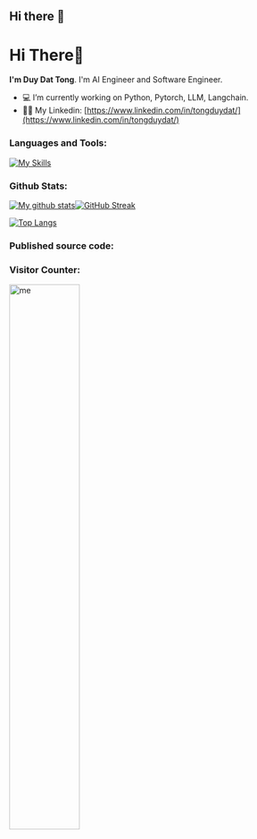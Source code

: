## Hi there 👋

<!--
**TongDuyDat/tongduydat** is a ✨ _special_ ✨ repository because its `README.md` (this file) appears on your GitHub profile.

Here are some ideas to get you started:

- 🔭 I’m currently working on ...
- 🌱 I’m currently learning ...
- 👯 I’m looking to collaborate on ...
- 🤔 I’m looking for help with ...
- 💬 Ask me about ...
- 📫 How to reach me: ...
- 😄 Pronouns: ...
- ⚡ Fun fact: ...
-->
<h1>Hi There👋</h1>

<b>I'm Duy Dat Tong</b>. I'm AI Engineer and Software Engineer.
- 💻 I’m currently working on Python, Pytorch, LLM, Langchain.
- 👨‍💻 My Linkedin: [https://www.linkedin.com/in/tongduydat/](https://www.linkedin.com/in/tongduydat/)

### Languages and Tools:
[![My Skills](https://skillicons.dev/icons?i=python,pytorch,tensorflow,anaconda,cpp)](https://skillicons.dev)

### Github Stats:

[![My github stats](https://github-readme-stats.vercel.app/api?username=tongduydat&count_private=true&show_icons=true&hide_border=true&&theme=tokyonight)](https://github.com/tongduydat)[![GitHub Streak](https://github-readme-streak-stats.herokuapp.com?user=tongduydat&theme=tokyonight&date_format=M%20j%5B%2C%20Y%5D)](https://git.io/streak-stats)

[![Top Langs](https://github-readme-stats.vercel.app/api/top-langs/?username=tongduydat&layout=compact&hide=makefile,c++&hide_border=true&&theme=tokyonight)](https://github.com/tongduydat)

### Published source code:


### Visitor Counter:

<img alt="me" width="50%" src="https://profile-counter.glitch.me/tongduydat/count.svg" />
